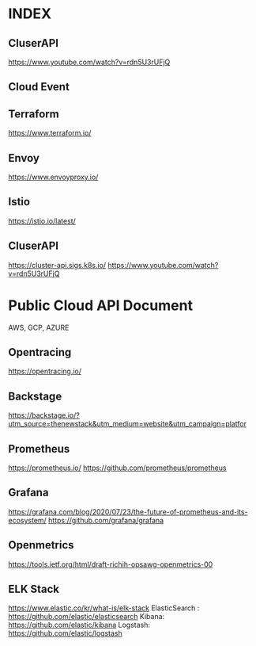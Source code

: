 # INDEX

## CluserAPI
https://www.youtube.com/watch?v=rdn5U3rUFjQ

## Cloud Event

## Terraform
https://www.terraform.io/

## Envoy
https://www.envoyproxy.io/

## Istio
https://istio.io/latest/

## CluserAPI
https://cluster-api.sigs.k8s.io/
https://www.youtube.com/watch?v=rdn5U3rUFjQ

# Public Cloud API Document
AWS, GCP, AZURE

## Opentracing
https://opentracing.io/

## Backstage
https://backstage.io/?utm_source=thenewstack&utm_medium=website&utm_campaign=platfor

## Prometheus
https://prometheus.io/
https://github.com/prometheus/prometheus

## Grafana
https://grafana.com/blog/2020/07/23/the-future-of-prometheus-and-its-ecosystem/
https://github.com/grafana/grafana

## Openmetrics
https://tools.ietf.org/html/draft-richih-opsawg-openmetrics-00

## ELK Stack
https://www.elastic.co/kr/what-is/elk-stack
ElasticSearch : https://github.com/elastic/elasticsearch
Kibana: https://github.com/elastic/kibana
Logstash: https://github.com/elastic/logstash
